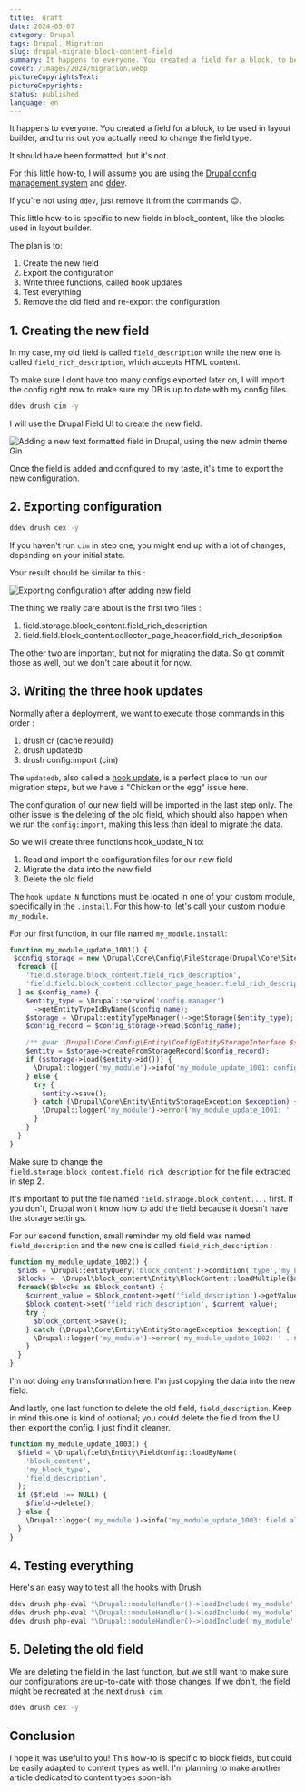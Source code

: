 ```yaml
---
title:  draft
date: 2024-05-07
category: Drupal
tags: Drupal, Migration
slug: drupal-migrate-block-content-field
summary: It happens to everyone. You created a field for a block, to be used in layout builder, and turns out you actually need to change the field type. It should have been formatted, but it's not. Here's a how-to on how to fix that.
cover: /images/2024/migration.webp
pictureCopyrightsText:
pictureCopyrights: 
status: published
language: en
---
```


It happens to everyone.
You created a field for a block, to be used in layout builder, and turns out you actually need to change the field type.

It should have been formatted, but it's not. 

For this little how-to,
I will assume you are using the [Drupal config management system](https://www.drupal.org/docs/administering-a-drupal-site/configuration-management) and [ddev](https://ddev.readthedocs.io/en/stable/).

If you're not using `ddev`, just remove it from the commands 😊.

This little how-to is specific to new fields in block_content, like the blocks used in layout builder.

The plan is to:

1. Create the new field
2. Export the configuration
3. Write three functions, called hook updates
4. Test everything
5. Remove the old field and re-export the configuration

## 1. Creating the new field

In my case, my old field is called `field_description` while the new one is called `field_rich_description`, which accepts HTML content.

To make sure I dont have too many configs exported later on, I will import the config right now to make sure my DB is up 
to date with my config files.

```bash
ddev drush cim -y
```

I will use the Drupal Field UI to create the new field.

![Adding a new text formatted field in Drupal, using the new admin theme Gin](/images/2024/migration/ajout-champ.png)

Once the field is added and configured to my taste, it's time to export the new configuration.

## 2. Exporting configuration

```bash
ddev drush cex -y
```

If you haven't run `cim` in step one, you might end up with a lot of changes, depending on your initial state.

Your result should be similar to this :

![Exporting configuration after adding new field](/images/2024/migration/export.png)

The thing we really care about is the first two files :

1. field.storage.block_content.field_rich_description
2. field.field.block_content.collector_page_header.field_rich_description

The other two are important, but not for migrating the data. So git commit those as well, but we don't care about it for now.

## 3. Writing the three hook updates

Normally after a deployment, we want to execute those commands in this order :

1. drush cr (cache rebuild)
2. drush updatedb
3. drush config:import (cim)

The `updatedb`, also called a [hook update](https://www.drupal.org/docs/drupal-apis/update-api/introduction-to-update-api-for-drupal-8),
is a perfect place to run our migration steps, but we have a "Chicken or the egg" issue here.

The configuration of our new field will be imported in the last step only. The other issue is the deleting of the old field, which should
also happen when we run the `config:import`, making this less than ideal to migrate the data.

So we will create three functions hook_update_N to:

1. Read and import the configuration files for our new field
2. Migrate the data into the new field
3. Delete the old field

The `hook_update_N` functions must be located in one of your custom module, specifically in the `.install`. 
For this how-to, let's call your custom module `my_module`.

For our first function, in our file named `my_module.install`: 

```php
function my_module_update_1001() {
 $config_storage = new \Drupal\Core\Config\FileStorage(Drupal\Core\Site\Settings::get('config_sync_directory'));
  foreach ([
    'field.storage.block_content.field_rich_description',
    'field.field.block_content.collector_page_header.field_rich_description',
  ] as $config_name) {
    $entity_type = \Drupal::service('config.manager')
      ->getEntityTypeIdByName($config_name);
    $storage = \Drupal::entityTypeManager()->getStorage($entity_type);
    $config_record = $config_storage->read($config_name);

    /** @var \Drupal\Core\Config\Entity\ConfigEntityStorageInterface $storage */
    $entity = $storage->createFromStorageRecord($config_record);
    if ($storage->load($entity->id())) {
      \Drupal::logger('my_module')->info('my_module_update_1001: config already imported, ignoring.');
    } else {
      try {
        $entity->save();
      } catch (\Drupal\Core\Entity\EntityStorageException $exception) {
        \Drupal::logger('my_module')->error('my_module_update_1001: ' . $exception->getMessage());
      }
    }
  }
}
```

Make sure to change the `field.storage.block_content.field_rich_description` for the file extracted in step 2.

It's important to put the file named `field.straoge.block_content....` first. If you don't, Drupal won't know how to add
the field because it doesn't have the storage settings.

For our second function, small reminder
my old field was named `field_description` and the new one is called `field_rich_description` :

```php
function my_module_update_1002() {
  $nids = \Drupal::entityQuery('block_content')->condition('type','my_block_type')->accessCheck(FALSE)->execute();
  $blocks =  \Drupal\block_content\Entity\BlockContent::loadMultiple($nids);
  foreach($blocks as $block_content) {
    $current_value = $block_content->get('field_description')->getValue();
    $block_content->set('field_rich_description', $current_value);
    try {
      $block_content->save();
    } catch (\Drupal\Core\Entity\EntityStorageException $exception) {
      \Drupal::logger('my_module')->error('my_module_update_1002: ' . $exception->getMessage());
    }
  }
}
```

I'm not doing any transformation here. I'm just copying the data into the new field.

And lastly, one last function to delete the old field, `field_description`.
Keep in mind this one is kind of optional;
you could delete the field from the UI then export the config.
I just find it cleaner.

```php
function my_module_update_1003() {
  $field = \Drupal\field\Entity\FieldConfig::loadByName(
    'block_content',
    'my_block_type',
    'field_description',
  );
  if ($field !== NULL) {
    $field->delete();
  } else {
    \Drupal::logger('my_module')->info('my_module_update_1003: field already deleted.');
  }
}
```

## 4. Testing everything

Here's an easy way to test all the hooks with Drush:

```bash
ddev drush php-eval "\Drupal::moduleHandler()->loadInclude('my_module', 'install'); my_module_update_1001();" -vv
ddev drush php-eval "\Drupal::moduleHandler()->loadInclude('my_module', 'install'); my_module_update_1002();" -vv
ddev drush php-eval "\Drupal::moduleHandler()->loadInclude('my_module', 'install'); my_module_update_1003();" -vv
```

## 5. Deleting the old field

We are deleting the field in the last function, but we still want to make sure our configurations are up-to-date with those changes.
If we don't, the field might be recreated at the next `drush cim`.

```bash
ddev drush cex -y
```

## Conclusion

I hope it was useful to you! This how-to is specific to block fields, but could be easily adapted to content types as well.
I'm planning to make another article dedicated to content types soon-ish.
